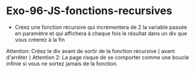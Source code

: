 # Exo-96-JS-fonctions-recursives

- Créez une fonction récursive qui incrémentera de 2 la variable passée en paramètre et qui affichera à chaque fois le résultat dans un div que vous créerez à la fin

Attention: Créez le div avant de sortir de la fonction récursive ( avant d'arrêter )
Attention 2: La page risque de se comporter comme une boucle infinie si vous ne sortez jamais de la fonction.